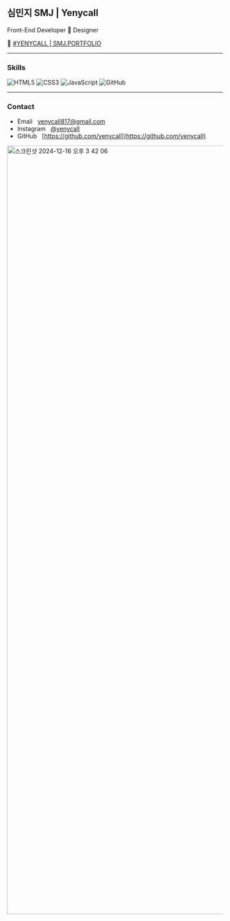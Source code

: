 ## 심민지 SMJ | Yenycall

Front-End Developer 🔗 Designer


📍 [#YENYCALL | SMJ.PORTFOLIO](https://yenycall.github.io/smj.portfolio/)


---

### Skills
![HTML5](https://img.shields.io/badge/HTML5-E34F26?style=flat-square&logo=HTML5&logoColor=white)
![CSS3](https://img.shields.io/badge/CSS3-1572B6?style=flat-square&logo=CSS3&logoColor=white)
![JavaScript](https://img.shields.io/badge/JavaScript-F7DF1E?style=flat-square&logo=JavaScript&logoColor=black)
![GitHub](https://img.shields.io/badge/GitHub-181717?style=flat-square&logo=GitHub&logoColor=white)

---

### Contact

- Email &nbsp;&nbsp;[yenycall817@gmail.com](mailto:yenycall817@gmail.com)
- Instagram &nbsp;&nbsp;[@yenycall](https://instagram.com/yenycall)
- GitHub &nbsp;&nbsp;[https://github.com/yenycall](https://github.com/yenycall)

<img width="1792" alt="스크린샷 2024-12-16 오후 3 42 06" src="https://github.com/user-attachments/assets/488df683-c98d-42fb-9899-62109087b72a" />

